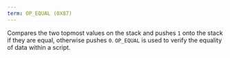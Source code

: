 ```yaml
---
term: OP_EQUAL (0X87)
---
```


Compares the two topmost values on the stack and pushes `1` onto the stack if they are equal, otherwise pushes `0`. `OP_EQUAL` is used to verify the equality of data within a script.